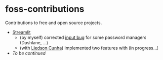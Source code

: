 # foss-contributions
Contributions to free and open source projects.

- <a href="https://streamlit.io/">Streamlit</a>
  - (by myself) corrected <a href="https://github.com/axelcarapinha/streamlit/tree/fix-bug-10115">input bug</a> for some password managers (Dashlane, ...)
  - (with <a href="https://github.com/w-userc">Liedson Cunha</a>) implemented two features with  (in progress...)
- _To be continued_
